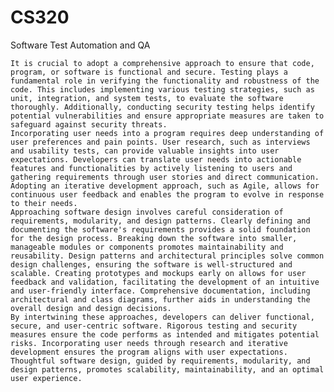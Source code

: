 # CS320
Software Test Automation and QA

	It is crucial to adopt a comprehensive approach to ensure that code, program, or software is functional and secure. Testing plays a fundamental role in verifying the functionality and robustness of the code. This includes implementing various testing strategies, such as unit, integration, and system tests, to evaluate the software thoroughly. Additionally, conducting security testing helps identify potential vulnerabilities and ensure appropriate measures are taken to safeguard against security threats.
	Incorporating user needs into a program requires deep understanding of user preferences and pain points. User research, such as interviews and usability tests, can provide valuable insights into user expectations. Developers can translate user needs into actionable features and functionalities by actively listening to users and gathering requirements through user stories and direct communication. Adopting an iterative development approach, such as Agile, allows for continuous user feedback and enables the program to evolve in response to their needs.
	Approaching software design involves careful consideration of requirements, modularity, and design patterns. Clearly defining and documenting the software's requirements provides a solid foundation for the design process. Breaking down the software into smaller, manageable modules or components promotes maintainability and reusability. Design patterns and architectural principles solve common design challenges, ensuring the software is well-structured and scalable. Creating prototypes and mockups early on allows for user feedback and validation, facilitating the development of an intuitive and user-friendly interface. Comprehensive documentation, including architectural and class diagrams, further aids in understanding the overall design and design decisions.
	By intertwining these approaches, developers can deliver functional, secure, and user-centric software. Rigorous testing and security measures ensure the code performs as intended and mitigates potential risks. Incorporating user needs through research and iterative development ensures the program aligns with user expectations. Thoughtful software design, guided by requirements, modularity, and design patterns, promotes scalability, maintainability, and an optimal user experience.
